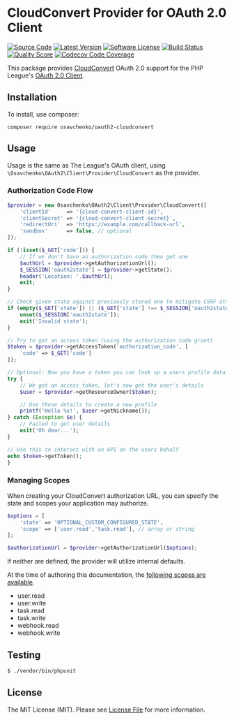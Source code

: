# CloudConvert Provider for OAuth 2.0 Client

[![Source Code](https://img.shields.io/badge/source-osavchenko/oauth2--cloudconvert-blue.svg?style=flat-square)](https://github.com/osavchenko/oauth2-cloudconvert)
[![Latest Version](https://img.shields.io/github/release/osavchenko/oauth2-cloudconvert.svg?style=flat-square)](https://github.com/osavchenko/oauth2-cloudconvert/releases)
[![Software License](https://img.shields.io/badge/license-MIT-brightgreen.svg?style=flat-square)](https://github.com/osavchenko/oauth2-cloudconvert/blob/master/LICENSE)
[![Build Status](https://img.shields.io/github/workflow/status/osavchenko/oauth2-cloudconvert/CI?label=CI&logo=github&style=flat-square)](https://github.com/osavchenko/oauth2-cloudconvert/actions?query=workflow%3ACI)
[![Quality Score](https://img.shields.io/scrutinizer/g/osavchenko/oauth2-cloudconvert.svg?style=flat-square)](https://scrutinizer-ci.com/g/osavchenko/oauth2-cloudconvert)
[![Codecov Code Coverage](https://img.shields.io/codecov/c/gh/osavchenko/oauth2-cloudconvert?label=codecov&logo=codecov&style=flat-square)](https://codecov.io/gh/osavchenko/oauth2-cloudconvert)

This package provides [CloudConvert](https://cloudconvert.com/) OAuth 2.0 support for the PHP League's [OAuth 2.0 Client](https://github.com/osavchenko/oauth2-cloudconvert).

## Installation

To install, use composer:

```
composer require osavchenko/oauth2-cloudconvert
```

## Usage

Usage is the same as The League's OAuth client, using `\Osavchenko\OAuth2\Client\Provider\CloudConvert` as the provider.

### Authorization Code Flow

```php
$provider = new Osavchenko\OAuth2\Client\Provider\CloudConvert([
    'clientId'     => '{cloud-convert-client-id}',
    'clientSecret' => '{cloud-convert-client-secret}',
    'redirectUri'  => 'https://example.com/callback-url',
    'sandbox'      => false, // optional
]);

if (!isset($_GET['code'])) {
    // If we don't have an authorization code then get one
    $authUrl = $provider->getAuthorizationUrl();
    $_SESSION['oauth2state'] = $provider->getState();
    header('Location: '.$authUrl);
    exit;
}

// Check given state against previously stored one to mitigate CSRF attack
if (empty($_GET['state']) || ($_GET['state'] !== $_SESSION['oauth2state'])) {
    unset($_SESSION['oauth2state']);
    exit('Invalid state');
}

// Try to get an access token (using the authorization code grant)
$token = $provider->getAccessToken('authorization_code', [
    'code' => $_GET['code']
]);

// Optional: Now you have a token you can look up a users profile data
try {
    // We got an access token, let's now get the user's details
    $user = $provider->getResourceOwner($token);

    // Use these details to create a new profile
    printf('Hello %s!', $user->getNickname());
} catch (Exception $e) {
    // Failed to get user details
    exit('Oh dear...');
}

// Use this to interact with an API on the users behalf
echo $token->getToken();
}
```

### Managing Scopes

When creating your CloudConvert authorization URL, you can specify the state and scopes your application may authorize.

```php
$options = [
    'state' => 'OPTIONAL_CUSTOM_CONFIGURED_STATE',
    'scope' => ['user.read','task.read'], // array or string
];

$authorizationUrl = $provider->getAuthorizationUrl($options);
```
If neither are defined, the provider will utilize internal defaults.

At the time of authoring this documentation, the [following scopes are available](https://cloudconvert.com/api/v2#authentication).

- user.read
- user.write
- task.read 
- task.write
- webhook.read
- webhook.write

## Testing

``` bash
$ ./vendor/bin/phpunit
```

## License

The MIT License (MIT). Please see [License File](https://github.com/osavchenko/oauth2-cloudconvert/blob/master/LICENSE) for more information.
